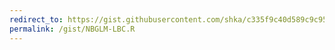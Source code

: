 ```yaml
---
redirect_to: https://gist.githubusercontent.com/shka/c335f9c40d589c9c957f01e5d68285f6/raw/0b89ec46c5570e07bf93bbcde9eb2ed5a9ad07a6/library_bias_correction.R
permalink: /gist/NBGLM-LBC.R
---
```

